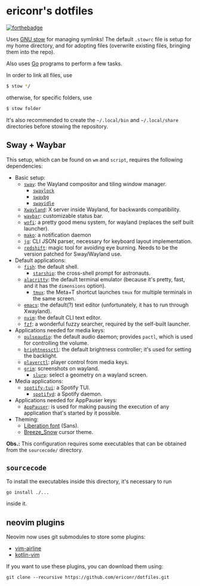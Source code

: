 # ericonr's dotfiles

[![forthebadge](https://forthebadge.com/images/badges/powered-by-electricity.svg)](https://forthebadge.com)

Uses [GNU stow](https://www.gnu.org/software/stow/) for managing symlinks! The default `.stowrc` file is setup for my home directory, and for adopting files (overwrite existing files, bringing them into the repo).

Also uses [Go](https://golang.org/) programs to perform a few tasks.

In order to link all files, use

```bash
$ stow */
```

otherwise, for specific folders, use

```bash
$ stow folder
```

It's also recommended to create the `~/.local/bin` and `~/.local/share` directories before stowing the repository.

## Sway + Waybar

This setup, which can be found on `wm` and `script`, requires the following dependencies:
* Basic setup:
  * [`sway`](https://swaywm.org/): the Wayland compositor and tiling window manager.
    * [`swaylock`](https://github.com/swaywm/swaylock)
    * [`swaybg`](https://github.com/swaywm/swaybg)
    * [`swayidle`](https://github.com/swaywm/swayidle)
  * [`Xwayland`](https://wayland.freedesktop.org/xserver.html): X server inside Wayland, for backwards compatibility.
  * [`waybar`](https://github.com/Alexays/Waybar): customizable status bar.
  * [`wofi`](https://hg.sr.ht/~scoopta/wofi): a pretty good menu system, for wayland (replaces the self built launcher).
  * [`mako`](https://wayland.emersion.fr/mako/): a notification daemon
  * [`jq`](https://stedolan.github.io/jq/): CLI JSON parser, necessary for keyboard layout implementation.
  * [`redshift`](https://github.com/minus7/redshift/tree/wayland): magic tool for avoiding eye burning. Needs to be the version patched for Sway/Wayland use.
* Default applications:
  * [`fish`](https://fishshell.com/): the default shell.
	* [`starship`](https://starship.rs/): the cross-shell prompt for astronauts.
  * [`alacritty`](https://github.com/jwilm/alacritty): the default terminal emulator (because it's pretty, fast, and it has the `dimensions` option).
    * [`tmux`](https://github.com/tmux/tmux): the Meta+T shortcut launches `tmux` for multiple terminals in the same screen.
  * [`emacs`](https://www.gnu.org/software/emacs/): the default(?) text editor (unfortunately, it has to run through Xwayland).
  * [`nvim`](https://neovim.io/): the default CLI text editor.
  * [`fzf`](https://github.com/junegunn/fzf): a wonderful fuzzy searcher, required by the self-built launcher.
* Applications needed for media keys:
  * [`pulseaudio`](https://www.freedesktop.org/wiki/Software/PulseAudio/): the default audio daemon; provides `pactl`, which is used for controlling the volume.
  * [`brightnessctl`](https://github.com/Hummer12007/brightnessctl): the default brightness controller; it's used for setting the backlight.
  * [`playerctl`](https://github.com/altdesktop/playerctl): player control from media keys.
  * [`grim`](https://wayland.emersion.fr/grim/): screenshots on wayland.
    * [`slurp`](https://wayland.emersion.fr/slurp/): select a geometry on a wayland screen.
* Media applications:
  * [`spotify-tui`](https://github.com/Rigellute/spotify-tui): a Spotify TUI.
    * [`spotifyd`](https://github.com/Spotifyd/spotifyd): a Spotify daemon.
* Applications needed for AppPauser keys:
  * [`AppPauser`](https://github.com/ericonr/AppPauser): is used for making pausing the execution of any application that's started by it possible.
* Theming:
  * [Liberation font](https://en.wikipedia.org/wiki/Liberation_fonts) (Sans).
  * [Breeze\_Snow](https://github.com/KDE/breeze) cursor theme.

**Obs.:** This configuration requires some executables that can be obtained from the `sourcecode/` directory.

## `sourcecode`

To install the executables inside this directory, it's necessary to run

```shell
go install ./...
```

inside it.

## neovim plugins

Neovim now uses git submodules to store some plugins:

* [vim-airline](https://github.com/vim-airline/vim-airline)
* [kotlin-vim](https://github.com/udalov/kotlin-vim)

If you want to use these plugins, you can download them using:

```shell
git clone --recursive https://github.com/ericonr/dotfiles.git
```

